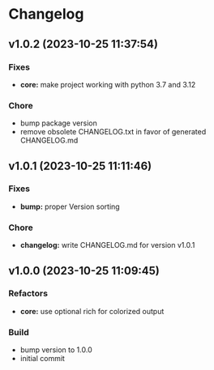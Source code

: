 # Changelog

## v1.0.2 (2023-10-25 11:37:54)

### Fixes

* **core:** make project working with python 3.7 and 3.12

### Chore

* bump package version
* remove obsolete CHANGELOG.txt in favor of generated CHANGELOG.md


## v1.0.1 (2023-10-25 11:11:46)

### Fixes

* **bump:** proper Version sorting

### Chore

* **changelog:** write CHANGELOG.md for version v1.0.1


## v1.0.0 (2023-10-25 11:09:45)

### Refactors

* **core:** use optional rich for colorized output

### Build

* bump version to 1.0.0
* initial commit


